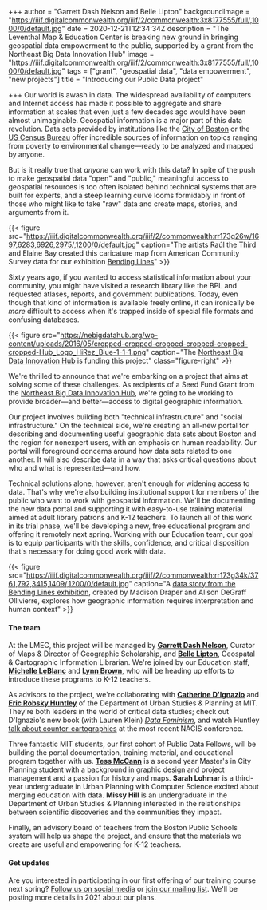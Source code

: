 +++
author = "Garrett Dash Nelson and Belle Lipton"
backgroundImage = "https://iiif.digitalcommonwealth.org/iiif/2/commonwealth:3x8177555/full/,1000/0/default.jpg"
date = 2020-12-21T12:34:34Z
description = "The Leventhal Map & Education Center is breaking new ground in bringing geospatial data empowerment to the public, supported by a grant from the Northeast Big Data Innovation Hub"
image = "https://iiif.digitalcommonwealth.org/iiif/2/commonwealth:3x8177555/full/,1000/0/default.jpg"
tags = ["grant", "geospatial data", "data empowerment", "new projects"]
title = "Introducing our Public Data project"

+++
Our world is awash in data. The widespread availability of computers and Internet access has made it possible to aggregate and share information at scales that even just a few decades ago would have been almost unimaginable. Geospatial information is a major part of this data revolution. Data sets provided by institutions like the [City of Boston](https://data.boston.gov) or the [US Census Bureau](https://data.census.gov/cedsci/) offer incredible sources of information on topics ranging from poverty to environmental change—ready to be analyzed and mapped by anyone.

But is it really true that _anyone_ can work with this data? In spite of the push to make geospatial data "open" and "public," meaningful  access to geospatial resources is too often isolated behind technical systems that are built for experts, and a steep learning curve looms formidably in front of those who might like to take "raw" data and create maps, stories, and arguments from it.

{{< figure src="https://iiif.digitalcommonwealth.org/iiif/2/commonwealth:rr173g26w/1697,6283,6926,2975/,1200/0/default.jpg" caption="The artists Raúl the Third and Elaine Bay created this caricature map from American Community Survey data for our exhibition [Bending Lines](https://www.leventhalmap.org/digital-exhibitions/bending-lines/education-activities/geography-of-youth/)" >}}

Sixty years ago, if you wanted to access statistical information about your community, you might have visited a research library like the BPL and requested atlases, reports, and government publications. Today, even though that kind of information is available freely online, it can ironically be _more_ difficult to access when it's trapped inside of special file formats and confusing databases.

{{< figure src="https://nebigdatahub.org/wp-content/uploads/2016/05/cropped-cropped-cropped-cropped-cropped-cropped-Hub_Logo_HiRez_Blue-1-1-1.png" caption="The [Northeast Big Data Innovation Hub](https://nebigdatahub.org) is funding this project" class="figure-right" >}}

We're thrilled to announce that we're embarking on a project that aims at solving some of these challenges. As recipients of a Seed Fund Grant from the [Northeast Big Data Innovation Hub](https://nebigdatahub.org), we're going to be working to provide broader—and better—access to digital geographic information.

Our project involves building both "technical infrastructure" and "social infrastructure." On the technical side, we're creating an all-new portal for describing and documenting useful geographic data sets about Boston and the region for nonexpert users, with an emphasis on human readability. Our portal will foreground concerns around how data sets related to one another. It will also describe data in a way that asks critical questions about who and what is represented—and how.

Technical solutions alone, however, aren't enough for widening access to data. That's why we're also building institutional support for members of the public who want to work with geospatial information. We'll be documenting the new data portal and supporting it with easy-to-use training material aimed at adult library patrons and K-12 teachers. To launch all of this work in its trial phase, we'll be developing a new, free educational program and offering it remotely next spring. Working with our Education team, our goal is to equip participants with the skills, confidence, and critical disposition that's necessary for doing good work with data.

{{< figure src="https://iiif.digitalcommonwealth.org/iiif/2/commonwealth:rr173g34k/3761,792,3415,1409/,1200/0/default.jpg" caption="A [data story from the Bending Lines exhibition](https://www.leventhalmap.org/digital-exhibitions/bending-lines/how-to-bend/data-stories-health/), created by Madison Draper and Alison DeGraff Ollivierre, explores how geographic information requires interpretation and human context" >}}

#### The team

At the LMEC, this project will be managed by [**Garrett Dash Nelson**](/about/people/garrett-nelson), Curator of Maps & Director of Geographic Scholarship, and [**Belle Lipton**](/about/people/belle-lipton), Geospatal & Cartographic Information Librarian. We're joined by our Education staff, [**Michelle LeBlanc**](/about/people/michelle-leblanc) and [**Lynn Brown**](/about/people/lynn-brown), who will be heading up efforts to introduce these programs to K-12 teachers.

As advisors to the project, we're collaborating with [**Catherine D'Ignazio**](https://dusp.mit.edu/faculty/catherine-dignazio) and [**Eric Robsky Huntley**](https://dusp.mit.edu/faculty/eric-robsky-huntley) of the Department of Urban Studies & Planning at MIT. They're both leaders in the world of critical data studies; check out D'Ignazio's new book (with Lauren Klein) [_Data Feminism_](http://datafeminism.io), and watch Huntley [talk about counter-cartographies](https://www.youtube.com/watch?v=IMpVOiIdZao) at the most recent NACIS conference.

Three fantastic MIT students, our first cohort of Public Data Fellows, will be building the portal documentation, training material, and educational program together with us. [**Tess McCann**](https://tessmccann.com) is a second year Master's in City Planning student with a background in graphic design and project management and a passion for history and maps. **Sarah Lohmar** is a third-year undergraduate in Urban Planning with Computer Science excited about merging education with data. **Missy Hill** is an undergraduate in the Department of Urban Studies & Planning interested in the relationships between scientific discoveries and the communities they impact.

Finally, an advisory board of teachers from the Boston Public Schools system will help us shape the project, and ensure that the materials we create are useful and empowering for K-12 teachers.

#### Get updates

Are you interested in participating in our first offering of our training course next spring? [Follow us on social media](/about/contact-connect) or [join our mailing list](https://visitor.r20.constantcontact.com/manage/optin?v=001ty3slyDjv8WLvGvwSdG8euspYmx7UP1YNPw2RbQHz_d15WTFIS4Ksb90bD2Fx0OBYbhpfZ896VoKbMS6m87TTQGTPsIpdO4e29yiAmPsALE%3D). We'll be posting more details in 2021 about our plans.